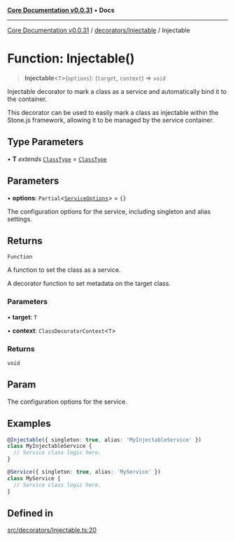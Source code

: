 [**Core Documentation v0.0.31**](../../../README.md) • **Docs**

***

[Core Documentation v0.0.31](../../../modules.md) / [decorators/Injectable](../README.md) / Injectable

# Function: Injectable()

> **Injectable**\<`T`\>(`options`): (`target`, `context`) => `void`

Injectable decorator to mark a class as a service and automatically bind it to the container.

This decorator can be used to easily mark a class as injectable within the Stone.js framework,
allowing it to be managed by the service container.

## Type Parameters

• **T** *extends* [`ClassType`](../../../definitions/type-aliases/ClassType.md) = [`ClassType`](../../../definitions/type-aliases/ClassType.md)

## Parameters

• **options**: `Partial`\<[`ServiceOptions`](../../Service/interfaces/ServiceOptions.md)\> = `{}`

The configuration options for the service, including singleton and alias settings.

## Returns

`Function`

A function to set the class as a service.

A decorator function to set metadata on the target class.

### Parameters

• **target**: `T`

• **context**: `ClassDecoratorContext`\<`T`\>

### Returns

`void`

## Param

The configuration options for the service.

## Examples

```typescript
@Injectable({ singleton: true, alias: 'MyInjectableService' })
class MyInjectableService {
  // Service class logic here.
}
```

```typescript
@Service({ singleton: true, alias: 'MyService' })
class MyService {
  // Service class logic here.
}
```

## Defined in

[src/decorators/Injectable.ts:20](https://github.com/stonemjs/core/blob/063868c8035bce8a9a9b73263c757aec9b0c12c8/src/decorators/Injectable.ts#L20)
